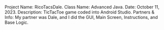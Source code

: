Project Name: RicoTacsDale.
Class Name: Advanced Java.
Date: October 11, 2023.
Description: TicTacToe game coded into Android Studio.
Partners & Info: My partner was Dale, and I did the GUI, Main Screen, Instructions, and Base Logic.
